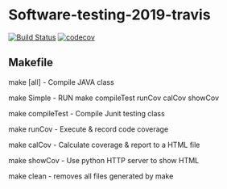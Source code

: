 # Software-testing-2019-travis
[![Build Status](https://travis-ci.org/LadonHuang/Software-testing-2019-travis.svg?branch=master)](https://travis-ci.org/LadonHuang/Software-testing-2019-travis)
[![codecov](https://codecov.io/gh/LadonHuang/Software-testing-2019-travis/branch/master/graph/badge.svg)](https://codecov.io/gh/LadonHuang/Software-testing-2019-travis)
## Makefile
make [all]		- Compile JAVA class

make Simple		- RUN make compileTest runCov calCov showCov

make compileTest	- Compile Junit testing class

make runCov		- Execute & record code coverage

make calCov		- Calculate coverage & report to a HTML file

make showCov		- Use python HTTP server to show HTML

make clean		- removes all files generated by make
